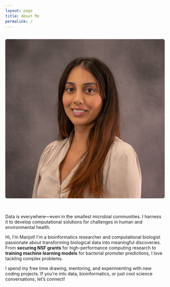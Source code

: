 ```yaml
---
layout: page
title: About Me
permalink: /
---
```


<div class="about-container">
  <div class="about-image">
    <img src="/images/profile.png" alt="Manjot Nagyal" class="profile-image">
  </div>
  <div class="about-content">
  <p>Data is everywhere—even in the smallest microbial communities. I harness it to develop computational solutions for challenges in human and environmental health. 
  </p>
  <p>Hi, I’m Manjot! I'm a bioinformatics researcher and computational biologist passionate about transforming biological data into meaningful discoveries. From <b>securing NSF grants</b> for high-performance computing research to <b>training machine learning models</b> for bacterial promoter predictions, I love tackling complex problems. 
    </p>
    <p>
    I spend my free time drawing, mentoring, and experimenting with new coding projects. If you're into data, bioinformatics, or just cool science conversations, let’s connect!</p>

<style>
  .about-container {
    display: flex;
    flex-wrap: wrap;
    gap: 2rem;
    margin-top: 2rem;
  }
  
  .about-image {
    flex: 1;
    min-width: 250px;
  }
  
  .about-content {
    flex: 2;
    min-width: 300px;
  }
  
  .profile-image {
    max-width: 100%;
    border-radius: 5px;
  }
  
  @media (max-width: 768px) {
    .about-container {
      flex-direction: column;
    }
  }
</style>

